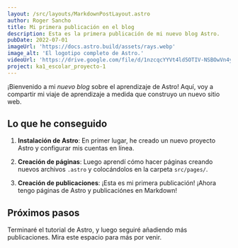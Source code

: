 ```yaml
---
layout: /src/layouts/MarkdownPostLayout.astro
author: Roger Sancho
title: Mi primera publicación en el blog
description: Esta es la primera publicación de mi nuevo blog Astro.
pubDate: 2022-07-01
imageUrl: 'https://docs.astro.build/assets/rays.webp'
image_alt: 'El logotipo completo de Astro.'
videoUrl: 'https://drive.google.com/file/d/1nzcqcYYVt4ld5OTIV-NSBOwVn4yR0jPO/view?usp=sharing'
project: ka1_escolar_proyecto-1
---
```


¡Bienvenido a mi _nuevo blog_ sobre el aprendizaje de Astro! Aquí, voy a compartir mi viaje de aprendizaje a medida que construyo un nuevo sitio web.

## Lo que he conseguido

1. **Instalación de Astro**: En primer lugar, he creado un nuevo proyecto Astro y configurar mis cuentas en línea.

2. **Creación de páginas**: Luego aprendí cómo hacer páginas creando nuevos archivos `.astro` y colocándolos en la carpeta `src/pages/`.

3. **Creación de publicaciones**: ¡Esta es mi primera publicación! ¡Ahora tengo páginas de Astro y publicaciónes en Markdown!

## Próximos pasos

Terminaré el tutorial de Astro, y luego seguiré añadiendo más publicaciones. Mira este espacio para más por venir.
